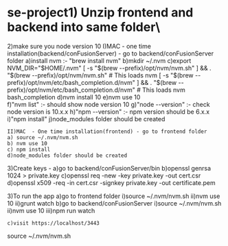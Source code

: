 # se-project1) Unzip frontend and backend into same folder\\
2)make sure you node version 10
    I)MAC - one time installation(backend/conFusionServer) - go to backend/conFusionServer folder
    a)install nvm :- "brew install nvm"
    b)mkdir ~/.nvm 
    c)export NVM_DIR="$HOME/.nvm"
    [ -s "$(brew --prefix)/opt/nvm/nvm.sh" ] && . "$(brew --prefix)/opt/nvm/nvm.sh" # This loads nvm
    [ -s "$(brew --prefix)/opt/nvm/etc/bash_completion.d/nvm" ] && . "$(brew --prefix)/opt/nvm/etc/bash_completion.d/nvm" # This loads nvm bash_completion
    d)nvm install 10
    e)nvm use 10  
    f)"nvm list" :- should show node version 10
    g)"node --version" :- check node version is 10.x.x
    h)"npm --version" :- npm version should be 6.x.x
    i)"npm install"
    j)node_modules folder should be created

    II)MAC  - One time installation(frontend) - go to frontend folder
    a) source ~/.nvm/nvm.sh
    b) nvm use 10   
    c) npm install
    d)node_modules folder should be created

3)Create keys - 
    a)go to backend/conFusionServer/bin
    b)openssl genrsa 1024 > private.key
    c)openssl req -new -key private.key -out cert.csr
    d)openssl x509 -req -in cert.csr -signkey private.key -out certificate.pem

3)To run the app
    a)go to frontend folder 
        i)source ~/.nvm/nvm.sh
        ii)nvm use 10
        ii)grunt watch
    b)go to backend/conFusionServer
        i)source ~/.nvm/nvm.sh
        ii)nvm use 10
        iii)npm run watch

    c)visit https://localhost/3443





source ~/.nvm/nvm.sh
